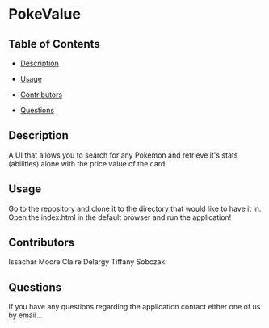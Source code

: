 # PokeValue

## Table of Contents

* [Description](#description)

* [Usage](#usage)

* [Contributors](#contributors)

* [Questions](#questions)

## Description

A UI that allows you to search for any Pokemon and retrieve it's stats (abilities) alone with the price value of the card.

## Usage

Go to the repository and clone it to the directory that would like to have it in. Open the index.html in the default browser and run the application!

## Contributors

Issachar Moore
Claire Delargy
Tiffany Sobczak

## Questions

If you have any questions regarding the application contact either one of us by email...



